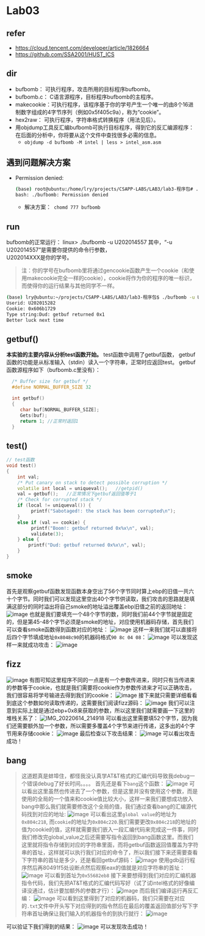 # Lab03

## refer
* https://cloud.tencent.com/developer/article/1826664
* https://github.com/SSA2001/HUST_ICS

## dir
* bufbomb：     可执行程序，攻击所用的目标程序bufbomb。
* bufbomb.c：  C语言源程序，目标程序bufbomb的主程序。
* makecookie：可执行程序，该程序基于你的学号产生一个唯一的由8个16进制数字组成的4字节序列（例如0x5f405c9a），称为“cookie”。
* hex2raw：       可执行程序，字符串格式转换程序（用法见后）。
* 用objdump工具反汇编bufbomb可执行目标程序，得到它的反汇编源程序：在后面的分析中，你将要从这个文件中查找很多必需的信息。
  * `objdump -d bufbomb -M intel | less > intel_asm.asm`

## 遇到问题解决方案
* Permission denied:
    ```sh
    (base) root@ubuntu:/home/lry/projects/CSAPP-LABS/LAB3/lab3-程序包# ./bufbomb -u U202015282
    bash: ./bufbomb: Permission denied
    ```
    * 解决方案：` chomd 777 bufbomb`



## run
bufbomb的正常运行：
                   linux> ./bufbomb -u U202014557
其中，“-u U202014557”是需要你提供的命令行参数，  
             U202014XXX是你的学号。
> 注：你的学号在bufbomb里将通过gencookie函数产生一个cookie（和使用makecookie完全一样的cookie），cookie将作为你的程序的唯一标识，而使得你的运行结果与其他同学不一样。

```sh
(base) lry@ubuntu:~/projects/CSAPP-LABS/LAB3/lab3-程序包$ ./bufbomb -u U202015282
Userid: U202015282
Cookie: 0x606b1729
Type string:Dud: getbuf returned 0x1
Better luck next time
```


## getbuf()
**本实验的主要内容从分析test函数开始。**
test函数中调用了getbuf函数， getbuf函数的功能是从标准输入（stdin）读入一个字符串，正常时应返回test。
getbuf函数源程序如下（bufbomb.c里没有）：

```cpp
  /* Buffer size for getbuf */
  #define NORMAL_BUFFER_SIZE 32

  int getbuf()
  {
     char buf[NORMAL_BUFFER_SIZE];
     Gets(buf);
     return 1; //正常时返回1
  }
```

## test()

```cpp
// test函数
void test()
{
    int val;
    /* Put canary on stack to detect possible corruption */
    volatile int local = uniqueval();   //getpid()
    val = getbuf();   //正常情况下getbuf返回值等于1
    /* Check for corrupted stack */
    if (local != uniqueval()) {
         printf("Sabotaged!: the stack has been corrupted\n");
    }
    else if (val == cookie) {
         printf("Boom!: getbuf returned 0x%x\n", val);
         validate(3);
    } else {
        printf("Dud: getbuf returned 0x%x\n", val);
    }
}
```

## smoke

首先是观察getbuf函数发现函数本身空出了56个字节同时算上ebp的旧值一共六十个字节。同时我们可以发现这里空出40个字节供读取，我们攻击的思路就是填满这部分的同时溢出将自己smoke的地址溢出覆盖ebp旧值之前的返回地址：
![image](https://user-images.githubusercontent.com/77330637/173588583-1f3fe345-6b63-4095-bf54-ee818a7498cf.png)
也就是我们要填充一个48个字节的数，同时我们前44个字节就是固定的，但是第45-48个字节必须是smoke的地址，对应使用机器码存储，首先我们可以查看smoke函数得到函数对应的地址：
![image](https://user-images.githubusercontent.com/77330637/173589262-b8a3dd30-7be6-4570-a2f3-888a6e389494.png)
这样一来我们就可以直接将后四个字节填成地址`0x8048c90`的机器码格式`90 8c 04 08`：
![image](https://user-images.githubusercontent.com/77330637/173589344-d6590eb9-ca70-42dd-8e9c-1838ea10d4cf.png)
可以发现这样一来就成功攻击：
![image](https://user-images.githubusercontent.com/77330637/173589669-74af026f-93ce-43de-812f-14277dc63cb1.png)





## fizz

![image](https://user-images.githubusercontent.com/77330637/173591206-e6073318-3999-4ead-9903-9c76f69cf0bc.png)
有图可知这里程序不同的一点是有一个参数传进来，同时只有当传进来的参数等于cookie，也就是我们需要将cookie作为参数传进来才可以正确攻击，我们很容易将学号输进去得到我们的cookie：
![image](https://user-images.githubusercontent.com/77330637/173591647-52aa4ff8-5cf1-4414-b65f-984f166f31c7.png)
接下来就只需要详细看看到底这个参数如何读取传递的，这需要我们阅读fizz源码：
![image](https://user-images.githubusercontent.com/77330637/173592080-2b58ee4d-9f46-46b6-aa00-d16075038cf7.png)
我们可以注意到实际上就是通过ebp+0x8来获取的参数，所以这里我们就需要画一下这里的堆栈关系了：
![IMG_20220614_214918](https://user-images.githubusercontent.com/77330637/173593819-9027137b-0db2-4cc4-b49c-c22ea69d8778.jpg)
可以看出这里需要填52个字节，因为我们还需要额外加一个参数，所以需要多覆盖4个字节来进行传递，这多出的4个字节用来存储cookie：
![image](https://user-images.githubusercontent.com/77330637/173594145-ccc58edf-6a16-4243-b12f-0a3b5fb5033e.png)
最后检查以下攻击结果：
![image](https://user-images.githubusercontent.com/77330637/173594315-6fe36eaa-b75b-44c9-bb0b-6729263a7f91.png)
可以看出攻击成功！



## bang

> 这道题真是蚌埠住，都怪我没认真学AT&T格式的汇编代码导致我debug一个错误debug了好长时间。。。。
首先还是看下`bang`这个函数：
![image](https://user-images.githubusercontent.com/77330637/173594879-d0ffca96-1232-48a5-b133-7d3537767e8b.png)
可以看出这里虽然也传进去了一个参数，但是这里并没有使用这个参数，而是使用的全局的一个值来和cookie值比较大小，这样一来我们要想成功放入bang中那么我们就需要修改这个全局的值，我们通过查看bang的汇编源代码找到对应的地址:
![image](https://user-images.githubusercontent.com/77330637/173596533-d90aa025-8569-4b5a-b889-06302d19f7ac.png)
可以看出这里`global value`的地址为`0x804c218`, 而`cookie`的地址为`0x804c220`.我们需要更改`0x804c218`的地址的值为cookie的值，这样就需要我们嵌入一段汇编代码来完成这一件事，同时我们修改完global_value之后还需要写指令返回到bang函数这里。而我们这里就将指令存储到对应的字符串里面，而将getbuf函数返回值覆盖为字符串的首址，这样就可以执行我们对应的命令了，所以我们接下来还需要查看下字符串的首址是多少，还是看回getbuf源码：
![image](https://user-images.githubusercontent.com/77330637/173599780-5a79ad0a-cc9e-476e-ba42-586e2a7da676.png)
使用gdb运行程序然后再80491f5处设断点然后观察eax的值就是对应字符串的首址：
![image](https://user-images.githubusercontent.com/77330637/173600348-dd7520f8-ea10-4195-b8fa-21d94e13540d.png)
可以看到首址为`0x55682eb8`
接下来要想得到我们对应的汇编机器指令代码，我们先把AT&T格式的汇编代码写好（试了试intel格式的好像编译没通过，估计要加额外的参数才行）：
![image](https://user-images.githubusercontent.com/77330637/173599513-4b4eeeca-d26f-47b8-a713-42eae0062435.png)
而后我们编译运行再反汇编：
![image](https://user-images.githubusercontent.com/77330637/173601049-1bdb5e97-1959-42e8-bdbb-62f8a2387477.png)
可以看到这里得到了对应的机器码，我们只需要在对应的`.txt`文件中开头写下对应得到的指令然后在最后的覆盖返回值部分写下字符串首址确保让我们输入的机器指令的到执行就行：
![image](https://user-images.githubusercontent.com/77330637/173601739-3ff6994b-d599-4b20-8d50-f8629308429e.png)

可以验证下我们得到的结果：
![image](https://user-images.githubusercontent.com/77330637/173601877-a890725a-856e-49a9-b15a-f5a3bca3137d.png)
可以发现攻击成功！

